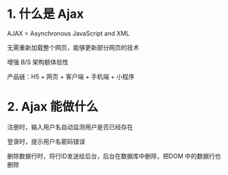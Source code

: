 # 1. 什么是 Ajax

AJAX = Asynchronous JavaScript and XML

无需重新加载整个网页，能够更新部分网页的技术

增强 B/S 架构额体验性

产品链：H5 + 网页 + 客户端 + 手机端 + 小程序



# 2. Ajax 能做什么

注册时，输入用户名自动监测用户是否已经存在

登录时，提示用户名密码错误

删除数据行时，将行ID发送给后台，后台在数据库中删除，把DOM 中的数据行也删除

